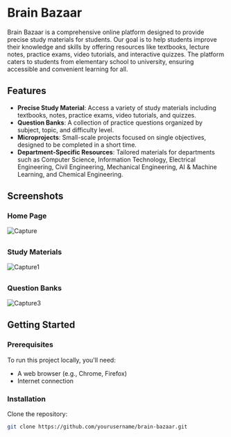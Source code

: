 # Brain Bazaar

Brain Bazaar is a comprehensive online platform designed to provide precise study materials for students. Our goal is to help students improve their knowledge and skills by offering resources like textbooks, lecture notes, practice exams, video tutorials, and interactive quizzes. The platform caters to students from elementary school to university, ensuring accessible and convenient learning for all.

## Features

- **Precise Study Material**: Access a variety of study materials including textbooks, notes, practice exams, video tutorials, and quizzes.
- **Question Banks**: A collection of practice questions organized by subject, topic, and difficulty level.
- **Microprojects**: Small-scale projects focused on single objectives, designed to be completed in a short time.
- **Department-Specific Resources**: Tailored materials for departments such as Computer Science, Information Technology, Electrical Engineering, Civil Engineering, Mechanical Engineering, AI & Machine Learning, and Chemical Engineering.

## Screenshots

### Home Page
![Capture](https://github.com/SohamDeshmukh1/Brain-Bazzar/assets/131663742/4b370191-7fed-4185-9741-e7e70fe6aafa)


##

### Study Materials
![Capture1](https://github.com/SohamDeshmukh1/Brain-Bazzar/assets/131663742/1a34c1b5-606d-4a48-ac75-ff22a2b5a8b5)

##

### Question Banks
![Capture3](https://github.com/SohamDeshmukh1/Brain-Bazzar/assets/131663742/3e17a85d-fe6f-4ec9-bb3c-b7cdd347c6bc)

## Getting Started

### Prerequisites

To run this project locally, you'll need:

- A web browser (e.g., Chrome, Firefox)
- Internet connection

### Installation

Clone the repository:

```bash
git clone https://github.com/yourusername/brain-bazaar.git
